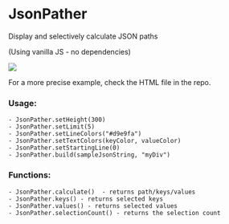 # JsonPather
Display and selectively calculate JSON paths

(Using vanilla JS - no dependencies)

![](https://zippy.gfycat.com/AstonishingJaggedHuemul.gif)

For a more precise example, check the HTML file in the repo.

### Usage:
```
- JsonPather.setHeight(300)
- JsonPather.setLimit(5)
- JsonPather.setLineColors("#d9e9fa")
- JsonPather.setTextColors(keyColor, valueColor)
- JsonPather.setStartingLine(0)
- JsonPather.build(sampleJsonString, "myDiv")
```


### Functions:
```
- JsonPather.calculate()  - returns path/keys/values
- JsonPather.keys() - returns selected keys     
- JsonPather.values() - returns selected values 
- JsonPather.selectionCount() - returns the selection count
```
